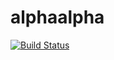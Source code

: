 # alphaalpha

[![Build Status](https://github.com/timkpaine/alphaalpha/workflows/Build%20Status/badge.svg)](https://github.com/timkpaine/alphaalpha/actions/)
